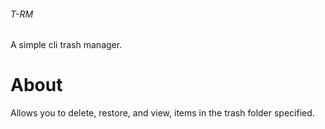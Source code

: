 ###### T-RM
A simple cli trash manager.
# About
Allows you to delete, restore, and view, items in the trash folder specified. 






